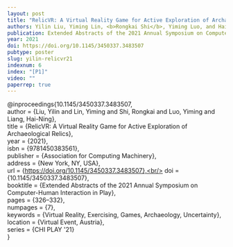 ```yaml
---
layout: post
title: "RelicVR: A Virtual Reality Game for Active Exploration of Archaeological Relics"
authors: Yilin Liu, Yiming Lin, <b>Rongkai Shi</b>, Yiming Luo, and Hai-Ning Liang
publication: Extended Abstracts of the 2021 Annual Symposium on Computer-Human Interaction in Play (CHI PLAY)
year: 2021
doi: https://doi.org/10.1145/3450337.3483507
pubtype: poster
slug: yilin-relicvr21
indexnum: 6
index: "[P1]"
video: ""
paperrep: true
---
```


@inproceedings{10.1145/3450337.3483507,<br/>
author = {Liu, Yilin and Lin, Yiming and Shi, Rongkai and Luo, Yiming and Liang, Hai-Ning},<br/>
title = {RelicVR: A Virtual Reality Game for Active Exploration of Archaeological Relics},<br/>
year = {2021},<br/>
isbn = {9781450383561},<br/>
publisher = {Association for Computing Machinery},<br/>
address = {New York, NY, USA},<br/>
url = {https://doi.org/10.1145/3450337.3483507},<br/>
doi = {10.1145/3450337.3483507},<br/>
booktitle = {Extended Abstracts of the 2021 Annual Symposium on Computer-Human Interaction in Play},<br/>
pages = {326–332},<br/>
numpages = {7},<br/>
keywords = {Virtual Reality, Exercising, Games, Archaeology, Uncertainty},<br/>
location = {Virtual Event, Austria},<br/>
series = {CHI PLAY '21}<br/>
}
